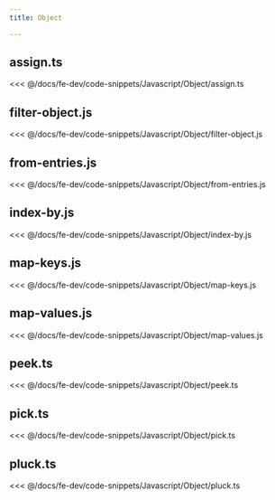 ```yaml
---
title: Object

---
```


## assign.ts
<<< @/docs/fe-dev/code-snippets/Javascript/Object/assign.ts

## filter-object.js
<<< @/docs/fe-dev/code-snippets/Javascript/Object/filter-object.js

## from-entries.js
<<< @/docs/fe-dev/code-snippets/Javascript/Object/from-entries.js

## index-by.js
<<< @/docs/fe-dev/code-snippets/Javascript/Object/index-by.js

## map-keys.js
<<< @/docs/fe-dev/code-snippets/Javascript/Object/map-keys.js

## map-values.js
<<< @/docs/fe-dev/code-snippets/Javascript/Object/map-values.js

## peek.ts
<<< @/docs/fe-dev/code-snippets/Javascript/Object/peek.ts

## pick.ts
<<< @/docs/fe-dev/code-snippets/Javascript/Object/pick.ts

## pluck.ts
<<< @/docs/fe-dev/code-snippets/Javascript/Object/pluck.ts
